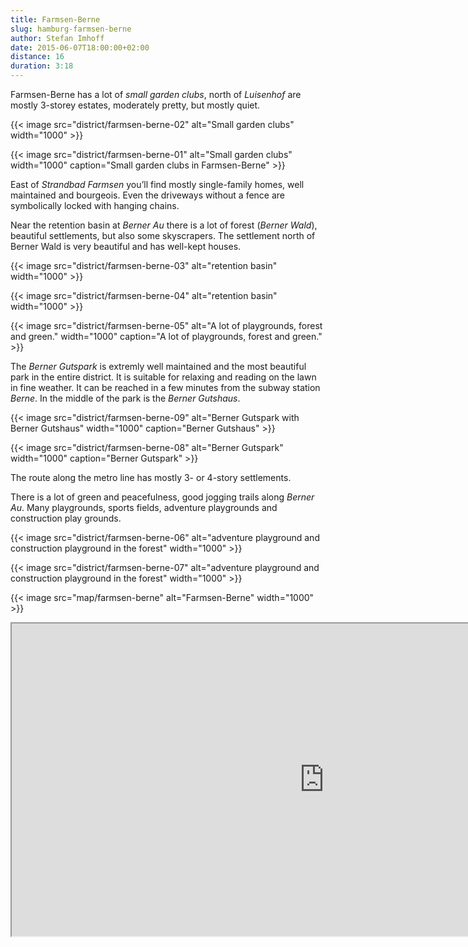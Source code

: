 ```yaml
---
title: Farmsen-Berne
slug: hamburg-farmsen-berne
author: Stefan Imhoff
date: 2015-06-07T18:00:00+02:00
distance: 16
duration: 3:18
---
```


Farmsen-Berne has a lot of _small garden clubs_, north of _Luisenhof_ are mostly 3-storey estates, moderately pretty, but mostly quiet.

{{< image src="district/farmsen-berne-02" alt="Small garden clubs" width="1000" >}}

{{< image src="district/farmsen-berne-01" alt="Small garden clubs" width="1000" caption="Small garden clubs in Farmsen-Berne" >}}

East of _Strandbad Farmsen_ you’ll find mostly single-family homes, well maintained and bourgeois. Even the driveways without a fence are symbolically locked with hanging chains.

Near the retention basin at _Berner Au_ there is a lot of forest (_Berner Wald_), beautiful settlements, but also some skyscrapers. The settlement north of Berner Wald is very beautiful and has well-kept houses.

{{< image src="district/farmsen-berne-03" alt="retention basin" width="1000" >}}

{{< image src="district/farmsen-berne-04" alt="retention basin" width="1000" >}}

{{< image src="district/farmsen-berne-05" alt="A lot of playgrounds, forest and green." width="1000" caption="A lot of playgrounds, forest and green." >}}

The _Berner Gutspark_ is extremly well maintained and the most beautiful park in the entire district. It is suitable for relaxing and reading on the lawn in fine weather. It can be reached in a few minutes from the subway station _Berne_. In the middle of the park is the _Berner Gutshaus_.

{{< image src="district/farmsen-berne-09" alt="Berner Gutspark with Berner Gutshaus" width="1000" caption="Berner Gutshaus" >}}

{{< image src="district/farmsen-berne-08" alt="Berner Gutspark" width="1000" caption="Berner Gutspark" >}}

The route along the metro line has mostly 3- or 4-story settlements.

There is a lot of green and peacefulness, good jogging trails along _Berner Au_. Many playgrounds, sports fields, adventure playgrounds and construction play grounds.

{{< image src="district/farmsen-berne-06" alt="adventure playground and construction playground in the forest" width="1000" >}}

{{< image src="district/farmsen-berne-07" alt="adventure playground and construction playground in the forest" width="1000" >}}

{{< image src="map/farmsen-berne" alt="Farmsen-Berne" width="1000" >}}

<iframe class="map" src="https://www.google.com/maps/d/u/0/embed?mid=1lrph_CzuZjhnBOCx_v7VKgAVN8I" width="1000" height="500"></iframe>
